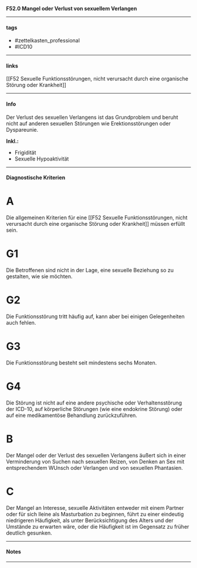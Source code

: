 __F52.0 Mangel oder Verlust von sexuellem Verlangen__

___________________________________________
#### tags

- #zettelkasten_professional
- #ICD10 
___________________________________________
#### links

[[F52 Sexuelle Funktionsstörungen, nicht verursacht durch eine organische Störung oder Krankheit]]

___________________________________________
#### Info
Der Verlust des sexuellen Verlangens ist das Grundproblem und beruht nicht auf anderen sexuellen Störungen wie Erektionsstörungen oder Dyspareunie.

__Inkl.:__
- Frigidität  
- Sexuelle Hypoaktivität
___________________________________________
#### Diagnostische Kriterien

# A 
Die allgemeinen Kriterien für eine [[F52 Sexuelle Funktionsstörungen, nicht verursacht durch eine organische Störung oder Krankheit]] müssen erfüllt sein. 

# G1
Die Betroffenen sind nicht in der Lage, eine sexuelle Beziehung so zu gestalten, wie sie möchten.

# G2
Die Funktionsstörung tritt häufig auf, kann aber bei einigen Gelegenheiten auch fehlen.

# G3
Die Funktionsstörung besteht seit mindestens sechs Monaten.

# G4
Die Störung ist nicht auf eine andere psychische oder Verhaltensstörung der ICD-10, auf körperliche Störungen (wie eine endokrine Störung) oder auf eine medikamentöse Behandlung zurückzuführen.

# B
Der Mangel oder der Verlust des sexuellen Verlangens äußert sich in einer Verminderung von Suchen nach sexuellen Reizen, von Denken an Sex mit entsprechendem WUnsch oder Verlangen und von sexuellen Phantasien. 

# C 
Der Mangel an Interesse, sexuelle Aktivitäten entweder mit einem Partner oder für sich lleine als Masturbation zu beginnen, führt zu einer eindeutig niedrigeren Häufigkeit, als unter Berücksichtigung des Alters und der Umstände zu erwarten wäre, oder die Häufigkeit ist im Gegensatz zu früher deutlich gesunken.
___________________________________________
#### Notes

___________________________________________

